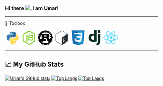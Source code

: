 ### Hi there <img src="https://raw.githubusercontent.com/MartinHeinz/MartinHeinz/master/wave.gif" width="30px">, I am Umar!

---

🧰 Toolbox

<img src="https://github.com/devicons/devicon/blob/master/icons/python/python-original.svg" alt="Python" width="50" height="50"/> <img src="https://github.com/devicons/devicon/blob/master/icons/nodejs/nodejs-original.svg" alt="Js" width="50" height="50"/> <img src="https://github.com/devicons/devicon/blob/master/icons/rust/rust-plain.svg" alt="Rust" width="50" height="50"/> <img src="https://github.com/devicons/devicon/blob/master/icons/bash/bash-original.svg" alt="Bash" width="50" height="50"/> <img src="https://github.com/devicons/devicon/blob/master/icons/css3/css3-original.svg" alt="CSS" width="50" height="50"/> <img src="https://github.com/devicons/devicon/blob/master/icons/django/django-plain.svg" alt="Django" width="50" height="50"/> <img src="https://github.com/devicons/devicon/blob/master/icons/react/react-original.svg" alt="React" width="50" height="50"/>

---

## &#x1f4c8; My GitHub Stats
[![Umar's GitHub stats](https://github-readme-stats.vercel.app/api?username=umar-b&theme=tokyonight&show_icons=True&include_all_commits=True&count_private=True)](https://github.com/anuraghazra/github-readme-stats) [![Top Langs](https://github-readme-stats.vercel.app/api/top-langs/?username=umar-b&theme=tokyonight&layout=compact)](https://github.com/anuraghazra/github-readme-stats)
[![Top Langs](https://github-readme-stats.vercel.app/api/top-langs/?username=umar-b&layout=pie)](https://github.com/anuraghazra/github-readme-stats)

<!--
**umar-b/umar-b** is a ✨ _special_ ✨ repository because its `README.md` (this file) appears on your GitHub profile.

Here are some ideas to get you started:

- 🔭 I’m currently working on ...
- 🌱 I’m currently learning ...
- 👯 I’m looking to collaborate on ...
- 🤔 I’m looking for help with ...
- 💬 Ask me about ...
- 📫 How to reach me: ...
- 😄 Pronouns: ...
- ⚡ Fun fact: ...
-->
